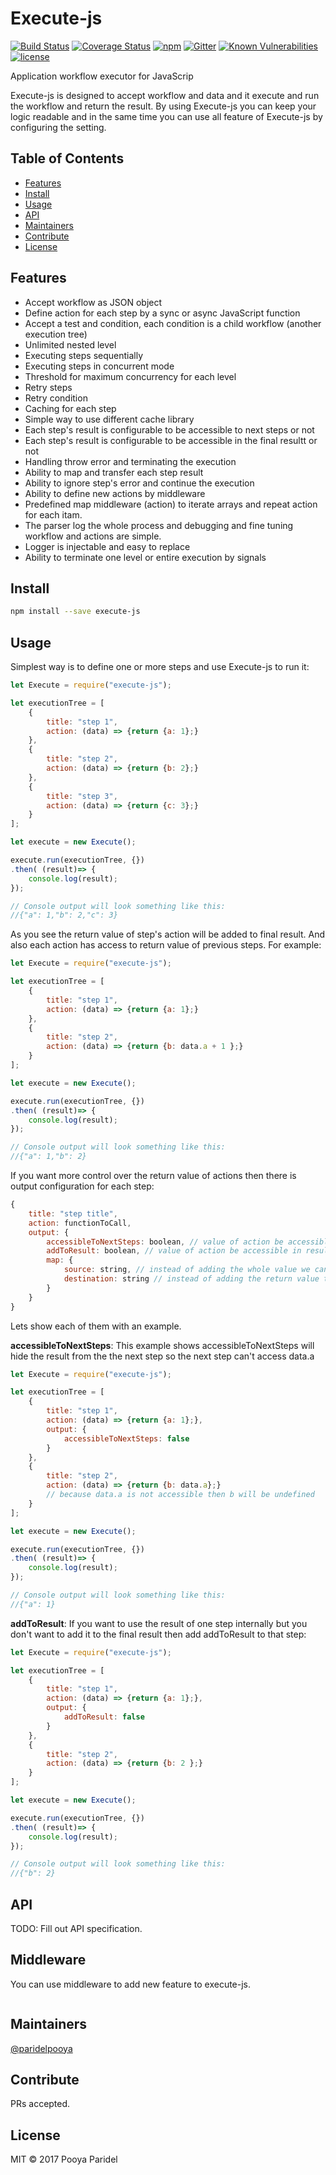 # Execute-js
[![Build Status](https://travis-ci.org/ParidelPooya/execute-js.svg?branch=master)](https://travis-ci.org/ParidelPooya/execute-js)
[![Coverage Status](https://coveralls.io/repos/github/ParidelPooya/execute-js/badge.svg?branch=master)](https://coveralls.io/github/ParidelPooya/execute-js?branch=master)
[![npm](https://img.shields.io/npm/v/execute-js.svg)](https://www.npmjs.com/package/execute-js)
[![Gitter](https://img.shields.io/gitter/room/nwjs/nw.js.svg)](https://gitter.im/execute-js)
[![Known Vulnerabilities](https://snyk.io/test/github/paridelpooya/execute-js/badge.svg)](https://snyk.io/test/github/paridelpooya/execute-js)
[![license](https://img.shields.io/github/license/paridelpooya/execute-js.svg)](https://github.com/ParidelPooya/execute-js/blob/master/LICENSE)

Application workflow executor for JavaScrip

Execute-js is designed to accept workflow and data and it execute and run the workflow and return the result.
By using Execute-js you can keep your logic readable and in the same time you can use all feature of Execute-js by
configuring the setting.

## Table of Contents

- [Features](#features)
- [Install](#install)
- [Usage](#usage)
- [API](#api)
- [Maintainers](#maintainers)
- [Contribute](#contribute)
- [License](#license)

## Features

- Accept workflow as JSON object
- Define action for each step by a sync or async JavaScript function
- Accept a test and condition, each condition is a child workflow (another execution tree)
- Unlimited nested level
- Executing steps sequentially
- Executing steps in concurrent mode
- Threshold for maximum concurrency for each level
- Retry steps
- Retry condition
- Caching for each step
- Simple way to use different cache library
- Each step's result is configurable to be accessible to next steps or not
- Each step's result is configurable to be accessible in the final resultt or not
- Handling throw error and terminating the execution
- Ability to map and transfer each step result
- Ability to ignore step's error and continue the execution
- Ability to define new actions by middleware
- Predefined map middleware (action) to iterate arrays and repeat action for each itam.
- The parser log the whole process and debugging and fine tuning workflow and actions are simple.
- Logger is injectable and easy to replace
- Ability to terminate one level or entire execution by signals

## Install

```bash
npm install --save execute-js
```

## Usage

Simplest way is to define one or more steps and use Execute-js to run it:
```js
let Execute = require("execute-js");

let executionTree = [
    {
        title: "step 1",
        action: (data) => {return {a: 1};}
    },
    {
        title: "step 2",
        action: (data) => {return {b: 2};}
    },
    {
        title: "step 3",
        action: (data) => {return {c: 3};}
    }
];

let execute = new Execute();

execute.run(executionTree, {})
.then( (result)=> {
    console.log(result);
});

// Console output will look something like this:
//{"a": 1,"b": 2,"c": 3}
```

As you see the return value of step's action will be added to final result.
And also each action has access to return value of previous steps. 
For example:

```js
let Execute = require("execute-js");

let executionTree = [
    {
        title: "step 1",
        action: (data) => {return {a: 1};}
    },
    {
        title: "step 2",
        action: (data) => {return {b: data.a + 1 };}
    }
];

let execute = new Execute();

execute.run(executionTree, {})
.then( (result)=> {
    console.log(result);
});

// Console output will look something like this:
//{"a": 1,"b": 2}
```

If you want more control over the return value of actions then there is output configuration for each step:
```js
{
    title: "step title",
    action: functionToCall,
    output: {
        accessibleToNextSteps: boolean, // value of action be accessible to next steps (same level) 
        addToResult: boolean, // value of action be accessible in result (and be accessible for parrent level)
        map: {
            source: string, // instead of adding the whole value we can point to part of the result
            destination: string // instead of adding the return value to root we can specify different path
        }
    }
}
```

Lets show each of them with an example.

**accessibleToNextSteps**: This example shows accessibleToNextSteps will hide the result from the the next step so the next step can't access data.a
```js
let Execute = require("execute-js");

let executionTree = [
    {
        title: "step 1",
        action: (data) => {return {a: 1};},
        output: {
            accessibleToNextSteps: false
        }
    },
    {
        title: "step 2",
        action: (data) => {return {b: data.a};}
        // because data.a is not accessible then b will be undefined
    }
];

let execute = new Execute();

execute.run(executionTree, {})
.then( (result)=> {
    console.log(result);
});

// Console output will look something like this:
//{"a": 1}
```

**addToResult**: If you want to use the result of one step internally but you don't want to add it to the final result then add addToResult to that step:
```js
let Execute = require("execute-js");

let executionTree = [
    {
        title: "step 1",
        action: (data) => {return {a: 1};},
        output: {
            addToResult: false
        }
    },
    {
        title: "step 2",
        action: (data) => {return {b: 2 };}
    }
];

let execute = new Execute();

execute.run(executionTree, {})
.then( (result)=> {
    console.log(result);
});

// Console output will look something like this:
//{"b": 2}
```



## API
TODO: Fill out API specification.

## Middleware
You can use middleware to add new feature to execute-js.

```js

```

## Maintainers

[@paridelpooya](https://github.com/paridelpooya)

## Contribute

PRs accepted.

## License

MIT © 2017 Pooya Paridel
